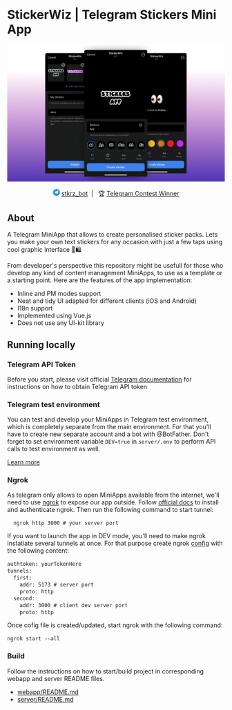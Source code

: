 # StickerWiz | Telegram Stickers Mini App


![MiniApp user interface](./assets/interface.png)


<p align="center">
  <img src="./assets/telegram_logo.svg" width="16px" height="16px"/>
  <a href="https://t.me/stkrz_bot">stkrz_bot</a>&nbsp;&nbsp;|&nbsp;&nbsp;
  🏆 <a href="https://t.me/contest/342"> Telegram Contest Winner</a>
</p>

## About
A Telegram MiniApp that allows to create personalised sticker packs. Lets you make your own text stickers for any occasion with just a few taps using cool graphic interface 💅🛍️

From developer's perspective this repository might be usefull for those who develop any kind of content management MiniApps, to use as a template or a starting point. Here are the features of the app implementation:

- Inline and PM modes support
- Neat and tidy UI adapted for different clients (iOS and Android)
- I18n support
- Implemented using Vue.js
- Does not use any UI-kit library

## Running locally

### Telegram API Token
  Before you start, please visit official [Telegram documentation](https://core.telegram.org/bots/features#botfather) for instructions on how to obtain Telegram API token


### Telegram test environment
You can test and develop your MiniApps in Telegram test environment, which is completely separate from the main environment.
For that you'll have to create new separate account and a bot with @BotFather.
Don't forget to set environment variable `DEV=true` in `server/.env` to perform API calls to test environment as well.

[Learn more](https://core.telegram.org/bots/webapps#testing-mini-apps)

### Ngrok
As telegram only allows to open MiniApps available from the internet, we'll need to use [ngrok](https://ngrok.com/docs/getting-started/) to expose our app outside.
Follow [official docs](https://ngrok.com/docs/getting-started/) to install and authenticate ngrok. Then run the following command to start tunnel:

```
  ngrok http 3000 # your server port
```

If you want to launch the app in DEV mode, you'll need to make ngrok instatiate several tunnels at once. For that purpose create ngrok [config](https://ngrok.com/docs/secure-tunnels/ngrok-agent/reference/config/) with the following content:

```
authtoken: yourTokenHere
tunnels:
  first:
    addr: 5173 # server port
    proto: http    
  second:
    addr: 3000 # client dev server port
    proto: http
```

Once cofig file is created/updated, start ngrok with the following command:
```
ngrok start --all
```

### Build
Follow the instructions on how to start/build project in corresponding webapp and server README files.

- [webapp/README.md](https://github.com/TatianaFomina/stkrz_bot/blob/main/webapp/README.md) 
- [server/README.md](https://github.com/TatianaFomina/stkrz_bot/blob/main/server/README.md)

